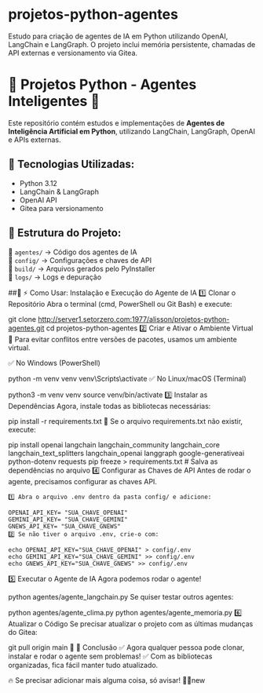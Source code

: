# projetos-python-agentes

Estudo para criação de agentes de IA em Python utilizando OpenAI, LangChain e LangGraph.
O projeto inclui memória persistente, chamadas de API externas e versionamento via Gitea.

# 🚀 Projetos Python - Agentes Inteligentes 🤖

Este repositório contém estudos e implementações de **Agentes de Inteligência Artificial em Python**, 
utilizando LangChain, LangGraph, OpenAI e APIs externas.

## 📌 Tecnologias Utilizadas:
- Python 3.12
- LangChain & LangGraph
- OpenAI API
- Gitea para versionamento

## 📂 Estrutura do Projeto:
📂 `agentes/` → Código dos agentes de IA  
📂 `config/` → Configurações e chaves de API  
📂 `build/` → Arquivos gerados pelo PyInstaller  
📂 `logs/` → Logs e depuração  

##📌 ⚡ Como Usar: Instalação e Execução do Agente de IA
1️⃣ Clonar o Repositório
Abra o terminal (cmd, PowerShell ou Git Bash) e execute:

git clone http://server1.setorzero.com:1977/alisson/projetos-python-agentes.git
cd projetos-python-agentes
2️⃣ Criar e Ativar o Ambiente Virtual
🔹 Para evitar conflitos entre versões de pacotes, usamos um ambiente virtual.

✅ No Windows (PowerShell)

python -m venv venv
venv\Scripts\activate
✅ No Linux/macOS (Terminal)

python3 -m venv venv
source venv/bin/activate
3️⃣ Instalar as Dependências
Agora, instale todas as bibliotecas necessárias:

pip install -r requirements.txt
📌 Se o arquivo requirements.txt não existir, execute:

pip install openai langchain langchain_community langchain_core langchain_text_splitters langchain_openai langgraph google-generativeai python-dotenv requests
pip freeze > requirements.txt  # Salva as dependências no arquivo
4️⃣ Configurar as Chaves de API
Antes de rodar o agente, precisamos configurar as chaves API.

	1️⃣ Abra o arquivo .env dentro da pasta config/ e adicione:

	OPENAI_API_KEY= "SUA_CHAVE_OPENAI"
	GEMINI_API_KEY= "SUA_CHAVE_GEMINI"
	GNEWS_API_KEY= "SUA_CHAVE_GNEWS"
	2️⃣ Se não tiver o arquivo .env, crie-o com:

	echo OPENAI_API_KEY="SUA_CHAVE_OPENAI" > config/.env
	echo GEMINI_API_KEY="SUA_CHAVE_GEMINI" >> config/.env
	echo GNEWS_API_KEY="SUA_CHAVE_GNEWS" >> config/.env
5️⃣ Executar o Agente de IA
Agora podemos rodar o agente!

python agentes/agente_langchain.py
Se quiser testar outros agentes:

python agentes/agente_clima.py
python agentes/agente_memoria.py
6️⃣ Atualizar o Código
Se precisar atualizar o projeto com as últimas mudanças do Gitea:

git pull origin main
📌 🚀 Conclusão
✅ Agora qualquer pessoa pode clonar, instalar e rodar o agente sem problemas!
✅ Com as bibliotecas organizadas, fica fácil manter tudo atualizado.

🔥 Se precisar adicionar mais alguma coisa, só avisar! 🚀💡new